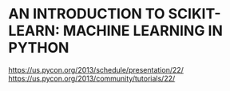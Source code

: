 AN INTRODUCTION TO SCIKIT-LEARN: MACHINE LEARNING IN PYTHON
===========================================================

https://us.pycon.org/2013/schedule/presentation/22/
https://us.pycon.org/2013/community/tutorials/22/
